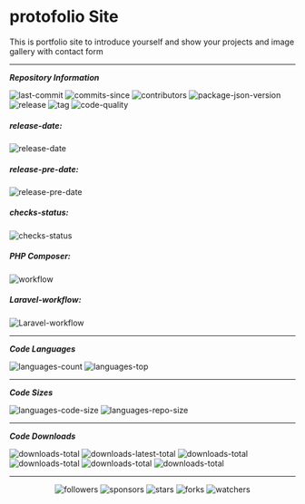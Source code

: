 # protofolio Site

This is portfolio site to introduce yourself and show your projects and image gallery with contact form

<hr>

***Repository Information***

<p align="left">
<img src="https://img.shields.io/github/last-commit/zaherkhirullah/notebook-portfolio-site" alt="last-commit" />

<img src="https://img.shields.io/github/commits-since/zaherkhirullah/notebook-portfolio-site/1.0?include_prereleases" alt="commits-since" />

<img src="https://img.shields.io/github/contributors/zaherkhirullah/notebook-portfolio-site" alt="contributors" />

<img src="https://img.shields.io/github/package-json/v/zaherkhirullah/notebook-portfolio-site" alt="package-json-version" />

<img src="https://img.shields.io/github/v/release/zaherkhirullah/notebook-portfolio-site" alt="release" />

<img src="https://img.shields.io/github/v/tag/zaherkhirullah/notebook-portfolio-site" alt="tag" />

<img src="https://img.shields.io/scrutinizer/quality/g/zaherkhirullah/notebook-portfolio-site/master" alt="code-quality" />


</p>

##### _release-date:_
<img src="https://img.shields.io/github/release-date/zaherkhirullah/notebook-portfolio-site" alt="release-date" />

##### _release-pre-date:_
<img src="https://img.shields.io/github/release-date-pre/zaherkhirullah/notebook-portfolio-site" alt="release-pre-date" />


##### _checks-status:_
<img src="https://img.shields.io/github/checks-status/zaherkhirullah/notebook-portfolio-site/master" alt="checks-status" />

##### _PHP Composer:_

<img src="https://img.shields.io/github/workflow/status/zaherkhirullah/notebook-portfolio-site/PHP Composer" alt="workflow" />

##### _Laravel-workflow:_

<img src="https://img.shields.io/github/workflow/status/zaherkhirullah/notebook-portfolio-site/Laravel" alt="Laravel-workflow" />

<hr>

***Code Languages***

<p align="left">
<img src="https://img.shields.io/github/languages/count/zaherkhirullah/notebook-portfolio-site" alt="languages-count" />

<img src="https://img.shields.io/github/languages/top/zaherkhirullah/notebook-portfolio-site" alt="languages-top" />


</p>
<hr>

***Code Sizes***
<p>
<img src="https://img.shields.io/github/languages/code-size/zaherkhirullah/notebook-portfolio-site" alt="languages-code-size" />
<img src="https://img.shields.io/github/repo-size/zaherkhirullah/notebook-portfolio-site" alt="languages-repo-size" />
</p>

<hr>

***Code Downloads***
<p>
<img src="https://img.shields.io/github/downloads/zaherkhirullah/notebook-portfolio-site/total"  alt="downloads-total" />

<img src="https://img.shields.io/github/downloads/zaherkhirullah/notebook-portfolio-site/latest/total"  alt="downloads-latest-total" />

<img src="https://img.shields.io/jsdelivr/gh/hd/zaherkhirullah/notebook-portfolio-site"  alt="downloads-total" />
<img src="https://img.shields.io/jsdelivr/gh/hw/zaherkhirullah/notebook-portfolio-site"  alt="downloads-total" />
<img src="https://img.shields.io/jsdelivr/gh/hm/zaherkhirullah/notebook-portfolio-site"  alt="downloads-total" />
<img src="https://img.shields.io/jsdelivr/gh/hy/zaherkhirullah/notebook-portfolio-site"  alt="downloads-total" />


</p>

<hr>
<p  align="center">
<img src="https://img.shields.io/github/followers/zaherkhirullah?style=social" alt="followers" />

<img src="https://img.shields.io/github/sponsors/zaherkhirullah?style=social" alt="sponsors" />

<img src="https://img.shields.io/github/stars/zaherkhirullah/notebook-portfolio-site?style=social" alt="stars" />

<img src="https://img.shields.io/github/forks/zaherkhirullah/notebook-portfolio-site?style=social" alt="forks" />

<img src="https://img.shields.io/github/watchers/zaherkhirullah/notebook-portfolio-site?style=social" alt="watchers" />
</p>



